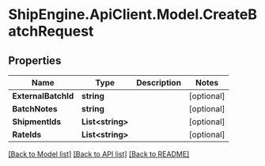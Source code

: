 # ShipEngine.ApiClient.Model.CreateBatchRequest
## Properties

Name | Type | Description | Notes
------------ | ------------- | ------------- | -------------
**ExternalBatchId** | **string** |  | [optional] 
**BatchNotes** | **string** |  | [optional] 
**ShipmentIds** | **List&lt;string&gt;** |  | [optional] 
**RateIds** | **List&lt;string&gt;** |  | [optional] 

[[Back to Model list]](../README.md#documentation-for-models) [[Back to API list]](../README.md#documentation-for-api-endpoints) [[Back to README]](../README.md)

